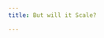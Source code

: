 ```yaml
---
title: But will it Scale?

---
```


<script src="https://embed.github.com/view/geojson/benbalter/dc-maps/master/abra-licensee.geojson?height=500">&nbsp;</script>